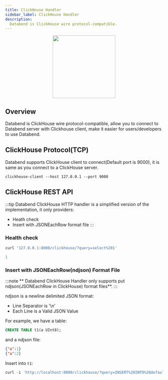 ```yaml
---
title: ClickHouse Handler
sidebar_label: ClickHouse Handler
description:
  Databend is ClickHouse wire protocol-compatible.
---
```


<p align="center">
<img src="https://datafuse-1253727613.cos.ap-hongkong.myqcloud.com/api/api-handler-clickhouse.png" width="200"/>
</p>

## Overview

Databend is ClickHouse wire protocol-compatible, allow you to connect to Databend server with Clickhouse client, make it easier for users/developers to use Databend.

## ClickHouse Protocol(TCP)

Databend supports ClickHouse client to connect(Default port is 9000), it is same as you connect to a ClickHouse server.

```shell
clickhouse-client --host 127.0.0.1 --port 9000
```

## ClickHouse REST API

:::tip
Databend ClickHouse HTTP handler is a simplified version of the implementation, it only providers:
* Heath check
* Insert with JSONEachRow format file
:::

### Health check

```sql title='query=select 1'
curl '127.0.0.1:8000/clickhouse/?query=select%201'
```

```sql title='Response'
1
```

### Insert with JSONEachRow(ndjson) Format File

:::note
** Databend ClickHouse Handler only supports put ndjson(JSONEachRow in ClickHouse) format files**.
:::

ndjson is a newline delimited JSON format:
* Line Separator is '\n' 
* Each Line is a Valid JSON Value

For example, we have a table:
```sql title='table t1'
CREATE TABLE t1(a UInt8);
```

and a ndjson file:
````json title='t1.json'
{"a":1}
{"a":2}
````

Insert into `t1`:
```sql title='insert into t1 format JSONEachRow'
curl -i 'http://localhost:8000/clickhouse/?query=INSERT%20INTO%20default.t1%20FORMAT%20JSONEachRow' --data-binary @t1.json
```